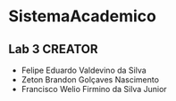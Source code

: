 # SistemaAcademico
Lab 3 CREATOR
---
  - Felipe Eduardo Valdevino da Silva
  - Zeton Brandon Golçaves Nascimento
  - Francisco Welio Firmino da Silva Junior

